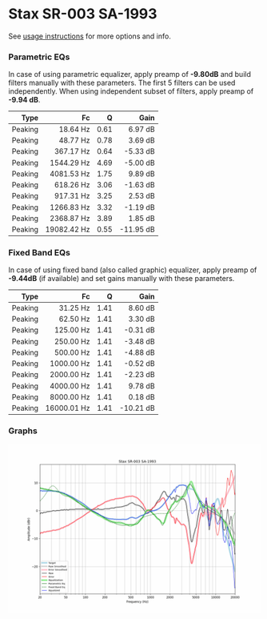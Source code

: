 # Stax SR-003 SA-1993
See [usage instructions](https://github.com/jaakkopasanen/AutoEq#usage) for more options and info.

### Parametric EQs
In case of using parametric equalizer, apply preamp of **-9.80dB** and build filters manually
with these parameters. The first 5 filters can be used independently.
When using independent subset of filters, apply preamp of **-9.94 dB**.

| Type    | Fc          |    Q | Gain      |
|--------:|------------:|-----:|----------:|
| Peaking | 18.64 Hz    | 0.61 | 6.97 dB   |
| Peaking | 48.77 Hz    | 0.78 | 3.69 dB   |
| Peaking | 367.17 Hz   | 0.64 | -5.33 dB  |
| Peaking | 1544.29 Hz  | 4.69 | -5.00 dB  |
| Peaking | 4081.53 Hz  | 1.75 | 9.89 dB   |
| Peaking | 618.26 Hz   | 3.06 | -1.63 dB  |
| Peaking | 917.31 Hz   | 3.25 | 2.53 dB   |
| Peaking | 1266.83 Hz  | 3.32 | -1.19 dB  |
| Peaking | 2368.87 Hz  | 3.89 | 1.85 dB   |
| Peaking | 19082.42 Hz | 0.55 | -11.95 dB |

### Fixed Band EQs
In case of using fixed band (also called graphic) equalizer, apply preamp of **-9.44dB**
(if available) and set gains manually with these parameters.

| Type    | Fc          |    Q | Gain      |
|--------:|------------:|-----:|----------:|
| Peaking | 31.25 Hz    | 1.41 | 8.60 dB   |
| Peaking | 62.50 Hz    | 1.41 | 3.30 dB   |
| Peaking | 125.00 Hz   | 1.41 | -0.31 dB  |
| Peaking | 250.00 Hz   | 1.41 | -3.48 dB  |
| Peaking | 500.00 Hz   | 1.41 | -4.88 dB  |
| Peaking | 1000.00 Hz  | 1.41 | -0.52 dB  |
| Peaking | 2000.00 Hz  | 1.41 | -2.23 dB  |
| Peaking | 4000.00 Hz  | 1.41 | 9.78 dB   |
| Peaking | 8000.00 Hz  | 1.41 | 0.18 dB   |
| Peaking | 16000.01 Hz | 1.41 | -10.21 dB |

### Graphs
![](./Stax%20SR-003%20SA-1993.png)